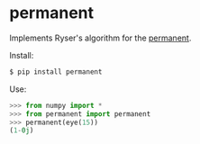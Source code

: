 # permanent
Implements Ryser's algorithm for the [permanent](https://en.wikipedia.org/wiki/Permanent).

Install:
```bash
$ pip install permanent
```
Use:
```python
>>> from numpy import *
>>> from permanent import permanent
>>> permanent(eye(15))
(1-0j)
```
